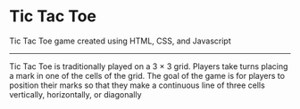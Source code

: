 # Tic Tac Toe
Tic Tac Toe game created using HTML, CSS, and Javascript
<hr>
Tic Tac Toe is traditionally played on a 3 × 3 grid. Players take turns placing a mark in one of the cells of the grid. The goal of the game is for players to position their marks so that they make a continuous line of three cells vertically, horizontally, or diagonally        
